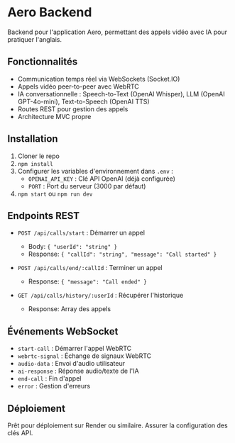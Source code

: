 # Aero Backend

Backend pour l'application Aero, permettant des appels vidéo avec IA pour pratiquer l'anglais.

## Fonctionnalités

- Communication temps réel via WebSockets (Socket.IO)
- Appels vidéo peer-to-peer avec WebRTC
- IA conversationnelle : Speech-to-Text (OpenAI Whisper), LLM (OpenAI GPT-4o-mini), Text-to-Speech (OpenAI TTS)
- Routes REST pour gestion des appels
- Architecture MVC propre

## Installation

1. Cloner le repo
2. `npm install`
3. Configurer les variables d'environnement dans `.env` :
   - `OPENAI_API_KEY` : Clé API OpenAI (déjà configurée)
   - `PORT` : Port du serveur (3000 par défaut)
4. `npm start` ou `npm run dev`

## Endpoints REST

- `POST /api/calls/start` : Démarrer un appel
  - Body: `{ "userId": "string" }`
  - Response: `{ "callId": "string", "message": "Call started" }`

- `POST /api/calls/end/:callId` : Terminer un appel
  - Response: `{ "message": "Call ended" }`

- `GET /api/calls/history/:userId` : Récupérer l'historique
  - Response: Array des appels

## Événements WebSocket

- `start-call` : Démarrer l'appel WebRTC
- `webrtc-signal` : Échange de signaux WebRTC
- `audio-data` : Envoi d'audio utilisateur
- `ai-response` : Réponse audio/texte de l'IA
- `end-call` : Fin d'appel
- `error` : Gestion d'erreurs

## Déploiement

Prêt pour déploiement sur Render ou similaire. Assurer la configuration des clés API.